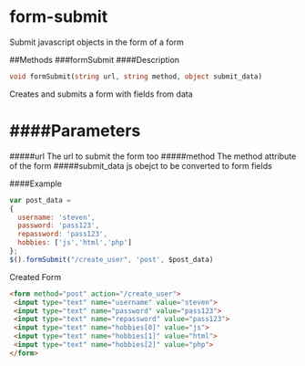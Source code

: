 # form-submit
Submit javascript objects in the form of a form

##Methods 
###formSubmit
####Description
```php
void formSubmit(string url, string method, object submit_data)
```
Creates and submits a form with fields from data

####Parameters
=======
#####url
  The url to submit the form too
#####method 
  The method attribute of the form
#####submit_data 
  js obejct to be converted to form fields
  
####Example
  ```javascript
  var post_data =
  {
    username: 'steven', 
    password: 'pass123',
    repassword: 'pass123',
    hobbies: ['js','html','php']
  };
  $().formSubmit("/create_user", 'post', $post_data)
  ```
  Created Form
  ```html
  <form method="post" action="/create_user">
   <input type="text" name="username" value="steven">
   <input type="text" name="password" value="pass123">
   <input type="text" name="repassword" value="pass123">
   <input type="text" name="hobbies[0]" value="js">
   <input type="text" name="hobbies[1]" value="html">
   <input type="text" name="hobbies[2]" value="php">
  </form>
  ```
  
  
